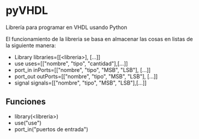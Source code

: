 # pyVHDL
 Librería para programar en VHDL usando Python

El funcionamiento de la libreria se basa en almacenar las cosas en listas de la siguiente manera:
 - Library
 libraries=[[\<libreria\>], [...]]
 - use
 uses=[["nombre", "tipo", "cantidad"],[...]]
 - port_in
 inPorts=[["nombre", "tipo", "MSB", "LSB"], [...]]
- port_out
outPorts=[["nombre", "tipo", "MSB", "LSB"], [...]]
- signal
signals=[["nombre", "tipo", "MSB", "LSB"],[...]]


## Funciones
- library(\<libreria\>)
- use("use")
- port_in("puertos de entrada")